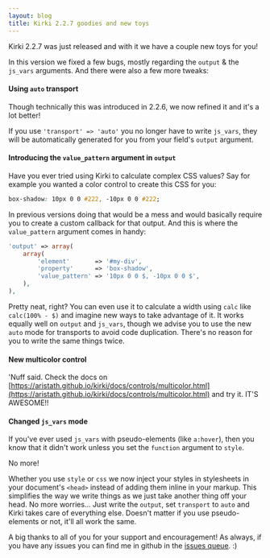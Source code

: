 ```yaml
---
layout: blog
title: Kirki 2.2.7 goodies and new toys
---
```


Kirki 2.2.7 was just released and with it we have a couple new toys for you!

In this version we fixed a few bugs, mostly regarding the `output` & the `js_vars` arguments. And there were also a few more tweaks:

#### Using `auto` transport

Though technically this was introduced in 2.2.6, we now refined it and it's a lot better!

If you use `'transport' => 'auto'` you no longer have to write `js_vars`, they will be automatically generated for you from your field's `output` argument.

#### Introducing the `value_pattern` argument in `output`

Have you ever tried using Kirki to calculate complex CSS values?
Say for example you wanted a color control to create this CSS for you:

```css
box-shadow: 10px 0 0 #222, -10px 0 0 #222;
```

In previous versions doing that would be a mess and would basically require you to create a custom callback for that output. And this is where the `value_pattern` argument comes in handy:

```php
'output' => array(
	array(
		'element'       => '#my-div',
		'property'      => 'box-shadow',
		'value_pattern' => '10px 0 0 $, -10px 0 0 $',
	),
),
```

Pretty neat, right? You can even use it to calculate a width using `calc` like `calc(100% - $)` and imagine new ways to take advantage of it. It works equally well on `output` and `js_vars`, though we advise you to use the new `auto` mode for transports to avoid code duplication. There's no reason for you to write the same things twice.

#### New multicolor control

'Nuff said. Check the docs on [https://aristath.github.io/kirki/docs/controls/multicolor.html](https://aristath.github.io/kirki/docs/controls/multicolor.html) and try it. IT'S AWESOME!!

#### Changed `js_vars` mode

If you've ever used `js_vars` with pseudo-elements (like `a:hover`), then you know that it didn't work unless you set the `function` argument to `style`.

No more!

Whether you use `style` or `css` we now inject your styles in stylesheets in your document's `<head>` instead of adding them inline in your markup.
This simplifies the way we write things as we just take another thing off your head. No more worries... Just write the `output`, set `transport` to `auto` and Kirki takes care of everything else. Doesn't matter if you use pseudo-elements or not, it'll all work the same.

A big thanks to all of you for your support and encouragement!
As always, if you have any issues you can find me in github in the [issues queue](https://github.com/aristath/kirki/issues). :)
